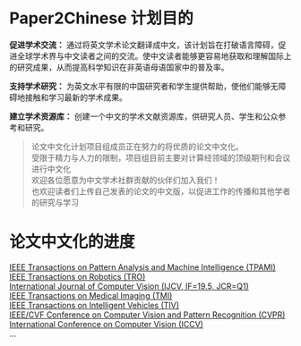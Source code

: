 # Paper2Chinese 计划目的

**促进学术交流：** 通过将英文学术论文翻译成中文，该计划旨在打破语言障碍，促进全球学术界与中文读者之间的交流。使中文读者能够更容易地获取和理解国际上的研究成果，从而提高科学知识在非英语母语国家中的普及率。

**支持学术研究：** 为英文水平有限的中国研究者和学生提供帮助，使他们能够无障碍地接触和学习最新的学术成果。

**建立学术资源库：** 创建一个中文的学术文献资源库，供研究人员、学生和公众参考和研究。


> 论文中文化计划项目组成员正在努力的将优质的论文中文化。  
> 受限于精力与人力的限制，项目组目前主要对计算经领域的顶级期刊和会议进行中文化  
> 欢迎各位愿意为中文学术社群贡献的伙伴们加入我们！  
> 也欢迎读者们上传自己发表的论文的中文版，以促进工作的传播和其他学者的研究与学习

# 论文中文化的进度

[IEEE Transactions on Pattern Analysis and Machine Intelligence (TPAMI)](https://github.com/Papers2Chinese/Paper2Chinese/blob/main/Journals/TPAMI/Readme.md)  
[IEEE Transactions on Robotics (TRO)](https://github.com/Paper2Chinese/Paper2Chinese/tree/main/Journals/TRO/README.md)  
[International Journal of Computer Vision (IJCV, IF=19.5, JCR=Q1)](https://github.com/Paper2Chinese/Paper2Chinese/blob/main/Journals/IJCV/Readme.md)     
[IEEE Transactions on Medical Imaging (TMI)](https://github.com/Paper2Chinese/Paper2Chinese/tree/main/Journals/TMI/readme.md)  
[IEEE Transactions on Intelligent Vehicles (TIV)](https://github.com/Papers2Chinese/Paper2Chinese/blob/main/Journals/TIV/README.md)  
[IEEE/CVF Conference on Computer Vision and Pattern Recognition (CVPR)](gg)  
[International Conference on Computer Vision (ICCV)](gg)  
...
